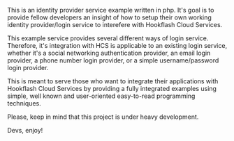 This is an identity provider service example written in php. It's goal is to provide fellow developers an insight of how to setup their own working identity provider/login service to interefere with Hookflash Cloud Services.

This example service provides several different ways of login service. Therefore, it's integration with HCS is applicable to an existing login service, whether it's a social networking authentication provider, an email login provider, a phone number login provider, or a simple username/password login provider.

This is meant to serve those who want to integrate their applications with Hookflash Cloud Services by providing a fully integrated examples using simple, well known and user-oriented easy-to-read programming techniques.

Please, keep in mind that this project is under heavy development.

Devs, enjoy!
